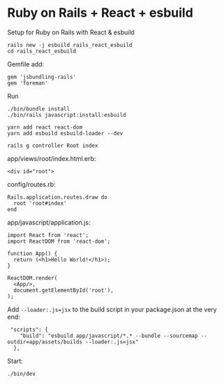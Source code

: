 # Ruby on Rails + React + esbuild
Setup for Ruby on Rails with React &amp; esbuild



```
rails new -j esbuild rails_react_esbuild
cd rails_react_esbuild
```

Gemfile add:
```
gem 'jsbundling-rails'
gem 'foreman'
```

Run 
```
./bin/bundle install
./bin/rails javascript:install:esbuild

yarn add react react-dom
yarn add esbuild esbuild-loader --dev

rails g controller Root index
```

app/views/root/index.html.erb:
```
<div id="root">
```
config/routes.rb:

```
Rails.application.routes.draw do
  root 'root#index'
end
```


app/javascript/application.js:

```
import React from 'react';
import ReactDOM from 'react-dom';

function App() {
  return (<h1>Hello World!</h1>);
}

ReactDOM.render(
  <App/>,
  document.getElementById('root'),
);
```


Add `--loader:.js=jsx` to the build script in your package.json at the very end:
```
 "scripts": {
    "build": "esbuild app/javascript/*.* --bundle --sourcemap --outdir=app/assets/builds --loader:.js=jsx"
  },
```

Start:
```
./bin/dev
```
